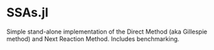 # SSAs.jl
Simple stand-alone implementation of the Direct Method (aka Gillespie method) and Next Reaction Method. Includes benchmarking.
